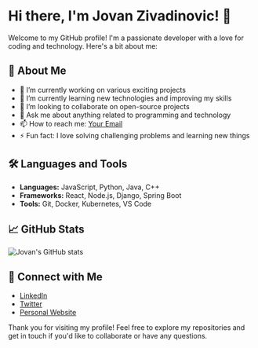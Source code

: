 # Hi there, I'm Jovan Zivadinovic! 👋

Welcome to my GitHub profile! I'm a passionate developer with a love for coding and technology. Here's a bit about me:

## 🚀 About Me

- 🔭 I’m currently working on various exciting projects
- 🌱 I’m currently learning new technologies and improving my skills
- 👯 I’m looking to collaborate on open-source projects
- 💬 Ask me about anything related to programming and technology
- 📫 How to reach me: [Your Email](mailto:your.email@example.com)
- ⚡ Fun fact: I love solving challenging problems and learning new things

## 🛠️ Languages and Tools

- **Languages:** JavaScript, Python, Java, C++
- **Frameworks:** React, Node.js, Django, Spring Boot
- **Tools:** Git, Docker, Kubernetes, VS Code

## 📈 GitHub Stats

![Jovan's GitHub stats](https://github-readme-stats.vercel.app/api?username=jovanzivadinovic&show_icons=true&theme=radical)

## 🔗 Connect with Me

- [LinkedIn](https://www.linkedin.com/in/jovanzivadinovic/)
- [Twitter](https://twitter.com/jovanzivadinovic)
- [Personal Website](https://www.yourwebsite.com)

Thank you for visiting my profile! Feel free to explore my repositories and get in touch if you'd like to collaborate or have any questions.
